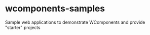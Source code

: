 # wcomponents-samples
Sample web applications to demonstrate WComponents and provide "starter" projects
